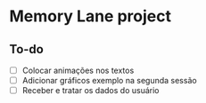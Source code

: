 # Memory Lane project

## To-do

- [ ] Colocar animações nos textos
- [ ] Adicionar gráficos exemplo na segunda sessão
- [ ] Receber e tratar os dados do usuário
